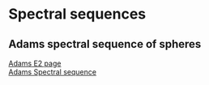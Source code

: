 # Spectral sequences
## Adams spectral sequence of spheres
[Adams E2 page](./AdamsE2/index.html)<br>
[Adams Spectral sequence](./AdamsSS/index.html)